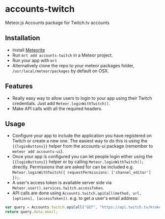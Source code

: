 # accounts-twitch

Meteor.js Accounts package for Twitch.tv accounts

## Installation
- Install [Meteorite](https://atmosphere.meteor.com/)
- Run `mrt add accounts-twitch` in a Meteor project.
- Run your app with `mrt`
- Alternatively clone the repo to your meteor packages folder,  `/usr/local/meteor/packages` by default on OSX.

## Features
- Really easy way to allow users to login to your app using their Twitch credentials. Just add `Meteor.loginWithTwitch()`.
- Make API calls with all the required headers.



## Usage
- Configure your app to include the application you have registered on Twitch or create a new one. The easiest way to do this is using the `{{loginButtons}}` helper from the accounts-ui package (remember to `meteor add accounts-ui`).
- Once your app is configured you can let people login either using the `{{loginButtons}}` helper or by calling `Meteor.loginWithTwitch();` directly. Permissions that are asked for can be included e.g. `Meteor.loginWithTwitch({ requestPermissions: ['channel_editor'] });`.
- A user's access token is available server side via `Meteor.user().services.twitch.accessToken`.
- API calls are done using `Accounts.twitch.apiCall(method, url, [options], [accessToken])`. e.g. to get a user's email address:

``` javascript
var query = Accounts.twitch.apiCall("GET", "https://api.twitch.tv/kraken/user", Meteor.user().services.twitch.accessToken);
return query.data.email;
```
